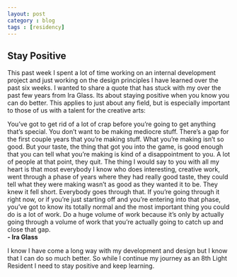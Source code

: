 ```yaml
---
layout: post
category : blog
tags : [residency]
---
```

<h2>Stay Positive</h2>
<p>This past week I spent a lot of time working on an internal development project and just working on the design principles I have learned over the past six weeks. I wanted to share a quote that has stuck with my over the past few years from Ira Glass.  Its about staying positive when you know you can do better. This applies to just about any field, but is especially important to those of us with a talent for the creative arts:</p>
<p class="m_quote_block gen_border">You’ve got to get rid of a lot of crap before you’re going to get anything that’s special. You don’t want to be making mediocre stuff. There’s a gap for the first couple years that you’re making stuff. What you’re making isn’t so good. But your taste, the thing that got you into the game, is good enough that you can tell what you’re making is kind of a disappointment to you. A lot of people at that point, they quit. The thing I would say to you with all my heart is that most everybody I know who does interesting, creative work, went through a phase of years where they had really good taste, they could tell what they were making wasn’t as good as they wanted it to be. They knew it fell short. Everybody goes through that. If you’re going through it right now, or if you’re just starting off and you’re entering into that phase, you’ve got to know its totally normal and the most important thing you could do is a lot of work. Do a huge volume of work because it’s only by actually going through a volume of work that you’re actually going to catch up and close that gap.<br /><strong>- Ira Glass</strong></p>
<p>I know I have come a long way with my development and design but I know that I can do so much better. So while I continue my journey as an 8th Light Resident I need to stay positive and keep learning.</p>
